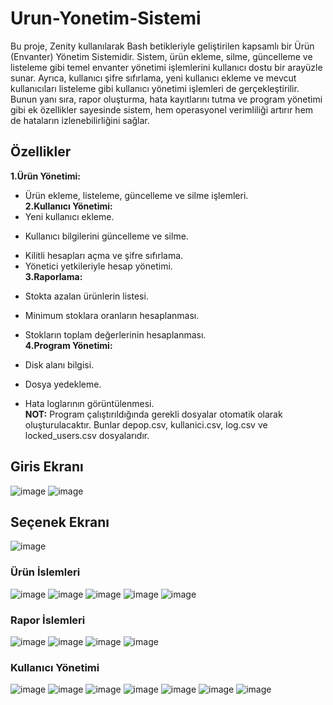 # Urun-Yonetim-Sistemi
   Bu proje, Zenity kullanılarak Bash betikleriyle geliştirilen kapsamlı bir Ürün (Envanter) Yönetim Sistemidir. Sistem, ürün ekleme, silme, güncelleme ve listeleme gibi temel envanter yönetimi işlemlerini kullanıcı dostu bir arayüzle sunar. Ayrıca, kullanıcı şifre sıfırlama, yeni kullanıcı ekleme ve mevcut kullanıcıları listeleme gibi kullanıcı yönetimi işlemleri de gerçekleştirilir. Bunun yanı sıra, rapor oluşturma, hata kayıtlarını tutma ve program yönetimi gibi ek özellikler sayesinde sistem, hem operasyonel verimliliği artırır hem de hataların izlenebilirliğini sağlar.
## Özellikler
**1.Ürün Yönetimi:**
 - Ürün ekleme, listeleme, güncelleme ve silme işlemleri. </br>
**2.Kullanıcı Yönetimi:**
 - Yeni kullanıcı ekleme.
 * Kullanıcı bilgilerini güncelleme ve silme.
 + Kilitli hesapları açma ve şifre sıfırlama.
 + Yönetici yetkileriyle hesap yönetimi. </br>
**3.Raporlama:**
 - Stokta azalan ürünlerin listesi.
 * Minimum stoklara oranların hesaplanması.
 + Stokların toplam değerlerinin hesaplanması. </br>
**4.Program Yönetimi:**
 - Disk alanı bilgisi.
 * Dosya yedekleme.
 + Hata loglarının görüntülenmesi. </br>
**NOT:** Program çalıştırıldığında gerekli dosyalar otomatik olarak oluşturulacaktır. Bunlar depop.csv, kullanici.csv, log.csv ve locked_users.csv dosyalarıdır.
## Giris Ekranı
![image](https://github.com/user-attachments/assets/cfb931a5-8b1e-4448-8071-0c59abd6b15b)
![image](https://github.com/user-attachments/assets/7ae524c6-d6be-440e-9e55-db1840846a2f)
## Seçenek Ekranı
![image](https://github.com/user-attachments/assets/c3164a8b-6e38-4ee7-bbf6-d3a295a96a62)
</br>
### Ürün İslemleri
![image](https://github.com/user-attachments/assets/246bdedb-f6fe-43c7-802a-e5c0f17b72d6)
![image](https://github.com/user-attachments/assets/aebecb22-f4d6-4627-8e1c-cbd959611237)
![image](https://github.com/user-attachments/assets/73ad050c-48b8-4bf9-8b93-679ed7251c68)
![image](https://github.com/user-attachments/assets/89053345-b4d8-412c-83d7-d038dab3a6ee)
![image](https://github.com/user-attachments/assets/30a3212b-9ab3-468e-beb8-1dc40173214f)
### Rapor İslemleri
![image](https://github.com/user-attachments/assets/41f425a1-4ed7-4320-a2d7-9a82ccdab72a)
![image](https://github.com/user-attachments/assets/82c7ca7f-b627-409e-9d35-0d1a2c66d170)
![image](https://github.com/user-attachments/assets/e77e6166-e189-4640-b881-49af091a8845)
![image](https://github.com/user-attachments/assets/3e32b2ea-1c7e-4467-9cb2-1b1c478904f1)
### Kullanıcı Yönetimi
![image](https://github.com/user-attachments/assets/6e90003f-12a6-4355-b268-30b2a9937cd7)
![image](https://github.com/user-attachments/assets/f1afdb16-5116-4e40-a61a-a221ffe6845e)
![image](https://github.com/user-attachments/assets/4df759b4-7db6-419f-83c0-3c764eb18f02)
![image](https://github.com/user-attachments/assets/adaa718a-b6a9-48e5-aba6-9c53366816df)
![image](https://github.com/user-attachments/assets/535ed835-7c92-4f40-9c9a-ca22a59f0107)
![image](https://github.com/user-attachments/assets/d8bfff3c-2260-4d95-a35b-5a86f09c6441)
![image](https://github.com/user-attachments/assets/6dc9fda6-c9c2-484d-bcc0-97a486346f82)











